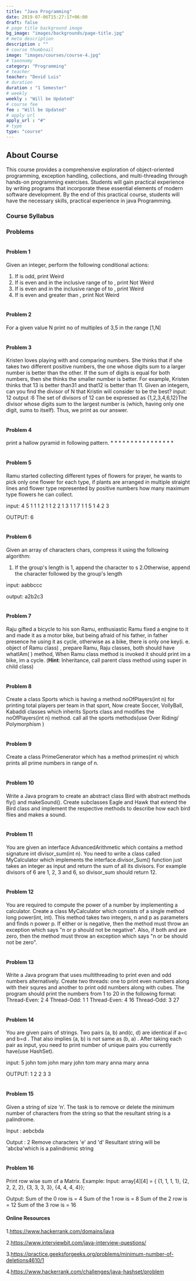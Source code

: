 ```yaml
---
title: "Java Programming"
date: 2019-07-06T15:27:17+06:00
draft: false
# page title background image
bg_image: "images/backgrounds/page-title.jpg"
# meta description
description : ""
# course thumbnail
image: "images/courses/course-4.jpg"
# taxonomy
category: "Programming"
# teacher
teacher: "Devid Luis"
# duration
duration : "1 Semester"
# weekly
weekly : "Will be Updated"
# course fee
fee : "Will be Updated"
# apply url
apply_url : "#"
# type
type: "course"
---
```



## About Course

This course provides a comprehensive exploration of object-oriented programming, exception 
handling, collections, and multi-threading through hands-on programming exercises. Students will 
gain practical experience by writing programs that incorporate these essential elements of modern 
software development. By the end of this practical course, students will have the necessary skills, 
practical experience in java Programming.

### Course Syllabus

### Problems

#### <br>Problem 1
Given an integer, perform the following conditional actions:
1. If is odd, print Weird
2. If is even and in the inclusive range of to , print Not Weird
3. If is even and in the inclusive range of to , print Weird
4. If is even and greater than , print Not Weird

#### <br>Problem 2   
For a given value N print no of multiples of 3,5 in the range [1,N]

#### <br>Problem 3
Kristen loves playing with and comparing numbers. She thinks that if she takes two different 
positive numbers, the one whose digits sum to a larger number is better than the other. If 
the sum of digits is equal for both numbers, then she thinks the smaller number is better. For 
example, Kristen thinks that 13 is better than31 and that12 is better than 11.
Given an integern, can you find the divisor of N that Kristin will consider to be the best?
input: 12
output :6
The set of divisors of 12 can be expressed as {1,2,3,4,6,12}The divisor whose digits sum to 
the largest number is (which, having only one digit, sums to itself). Thus, we print as our 
answer.

#### <br>Problem 4
print a hallow pyramid in following pattern.
           * * * * * * * * * 
             *           * 
               *       * 
                 *   * 
                   *

#### <br>Problem 5 
Ramu started collecting different types of flowers for prayer, he wants to pick only one 
flower for each type, if plants are arranged in multiple straight lines and flower type 
represented by positive numbers how many maximum type flowers he can collect.

input:
4 5
1 1 1 2 1
1 2 2 1 3
1 1 7 1 1
5 1 4 2 3

OUTPUT: 6

#### <br>Problem 6
Given an array of characters chars, compress it using the following algorithm:
1. If the group's length is 1, append the character to s
2.Otherwise, append the character followed by the group's length

input: aabbccc 

output: a2b2c3

#### <br>Problem 7
Raju gifted a bicycle to his son Ramu, enthusiastic Ramu fixed a engine to it and made it 
as a motor bike, but being afraid of his father, in father presence he using it as cycle, 
otherwise as a bike, there is only one key(i. e. object of Ramu class) , prepare Ramu, Raju 
classes, both should have whatIAm( ) method, When Ramu class method is invoked it 
should print im a bike, im a cycle.
(**Hint**: Inheritance, call parent class method using super
in child class)

#### <br>Problem 8
Create a class Sports which is having a method noOfPlayers(int n) for printing total 
players per team in that sport, Now create Soccer, VollyBall, Kabaddi classes which 
inherits Sports class and modifies the noOfPlayers(int n) method. call all the sports 
methods(use Over Riding/ Polymorphism ) 

#### <br>Problem 9
Create a class PrimeGenerator which has a method primes(int n) which prints all prime 
numbers in range of n.

#### <br>Problem 10
Write a Java program to create an abstract class Bird with abstract methods fly() and 
makeSound(). Create subclasses Eagle and Hawk that extend the Bird class and implement 
the respective methods to describe how each bird flies and makes a sound.

#### <br>Problem 11
You are given an interface AdvancedArithmetic which contains a method signature int 
divisor_sum(int n). You need to write a class called MyCalculator which implements the 
interface.divisor_Sum() function just takes an integer as input and return the sum of all its 
divisors. For example divisors of 6 are 1, 2, 3 and 6, so divisor_sum should return 12.

#### <br>Problem 12
You are required to compute the power of a number by implementing a calculator. Create a 
class MyCalculator which consists of a single method long power(int, int). This method takes 
two integers, n and p as parameters and finds n power p. If either or is negative, then the 
method must throw an exception which says "n or p should not be negative". Also, if 
both and are zero, then the method must throw an exception which says "n or be should 
not be zero".

#### <br>Problem 13
Write a Java program that uses multithreading to print even and odd numbers alternatively. 
Create two threads: one to print even numbers along with their squres and another to print 
odd numbers along with cubes. The program should print the numbers from 1 to 20 in the 
following format:
Thread-Even: 2 4
Thread-Odd: 1 1
Thread-Even: 4 16
Thread-Odd: 3 27

#### <br>Problem 14
You are given pairs of strings. Two pairs (a, b) and(c, d) are identical if a=c and b=d . That 
also implies (a, b) is not same as (b, a) . After taking each pair as input, you need to print 
number of unique pairs you currently have(use HashSet).

input:
5
john tom
john mary
john tom
mary anna
mary anna

OUTPUT: 1 2 2 3 3

#### <br>Problem 15
Given a string of size ‘n’. The task is to remove or delete the minimum number of characters 
from the string so that the resultant string is a palindrome.

Input : aebcbda

Output : 2
Remove characters 'e' and 'd'
Resultant string will be 'abcba'which is a palindromic string

#### <br>Problem 16
Print row wise sum of a Matrix.
Example:
Input: array[4][4] = { {1, 1, 1, 1}, 
 {2, 2, 2, 2}, 
{3, 3, 3, 3}, 
{4, 4, 4, 4}};

Output: Sum of the 0 row is = 4
 Sum of the 1 row is = 8
 Sum of the 2 row is = 12
 Sum of the 3 row is = 16
 
#### Online Resources

1.https://www.hackerrank.com/domains/java

2.https://www.interviewbit.com/java-interview-questions/

3.https://practice.geeksforgeeks.org/problems/minimum-number-of-deletions4610/1

4.https://www.hackerrank.com/challenges/java-hashset/problem
